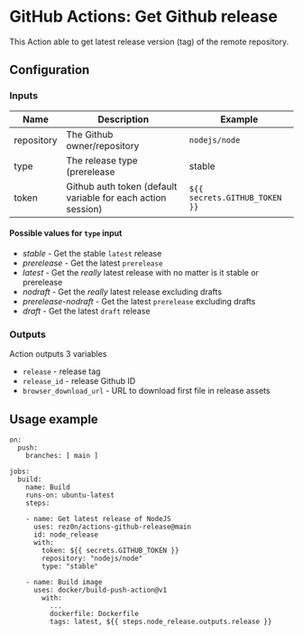 # GitHub Actions: Get Github release
This Action able to get latest release version (tag) of the remote repository.

## Configuration

### Inputs

Name | Description | Example
--- | --- | ---
repository | The Github owner/repository | `nodejs/node`
type | The release type (prerelease | stable | latest | nodraft | prerelease-nodraft | draft) | `stable`
token | Github auth token (default variable for each action session) | `${{ secrets.GITHUB_TOKEN }}`

#### Possible values for `type` input
* *stable* - Get the stable `latest` release
* *prerelease* - Get the latest `prerelease`
* *latest* - Get the *really* latest release with no matter is it stable or prerelease
* *nodraft* - Get the *really* latest release excluding drafts
* *prerelease-nodraft* - Get the latest `prerelease` excluding drafts
* *draft* - Get the latest `draft` release

### Outputs
Action outputs 3 variables
- `release` - release tag
- `release_id` - release Github ID
- `browser_download_url` - URL to download first file in release assets

## Usage example

```
on:
  push:
    branches: [ main ]

jobs:
  build:
    name: Build
    runs-on: ubuntu-latest
    steps:

    - name: Get latest release of NodeJS
      uses: rez0n/actions-github-release@main
      id: node_release
      with:
        token: ${{ secrets.GITHUB_TOKEN }}
        repository: "nodejs/node"
        type: "stable"

    - name: Build image
      uses: docker/build-push-action@v1
        with:
          ...
          dockerfile: Dockerfile
          tags: latest, ${{ steps.node_release.outputs.release }}
```

